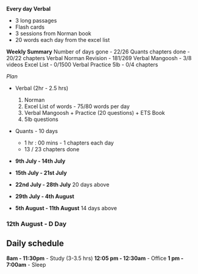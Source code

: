 **Every day Verbal**
- 3 long passages
- Flash cards
- 3 sessions from Norman book
- 20 words each day from the excel list

**Weekly Summary**
Number of days gone - 22/26
Quants chapters done - 20/22 chapters
Verbal Norman Revision - 181/269
Verbal Mangoosh - 3/8 videos
Excel List - 0/1500
Verbal Practice 5lb - 0/4 chapters 
 
_Plan_
- Verbal (2hr - 2.5 hrs)
	1. Norman 
	1. Excel List of words - 75/80 words per day
	2. Verbal Mangoosh + Practice (20 questions) + ETS Book
	2. 5lb questions
- Quants - 10 days
	- 1 hr : 00 mins - 1 chapters each day
	-  13 / 23 chapters done

- **9th July - 14th July**
- **15th July - 21st July**
- **22nd July - 28th July**
20 days above
- **29th July - 4th August**
- **5th August - 11th August**
14 days above
### 12th August - D Day

## Daily schedule
**8am - 11:30pm** - Study (3-3.5 hrs)
**12:05 pm - 12:30am** - Office
**1 pm - 7:00am** - Sleep
